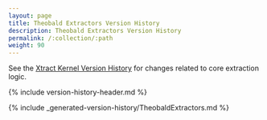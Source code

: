 ```yaml
---
layout: page
title: Theobald Extractors Version History
description: Theobald Extractors Version History
permalink: /:collection/:path
weight: 90
---
```


See the [Xtract Kernel Version History](./xtract-kernel-version-history) for changes related to core extraction logic.

{% include version-history-header.md %}

{% include _generated-version-history/TheobaldExtractors.md %}